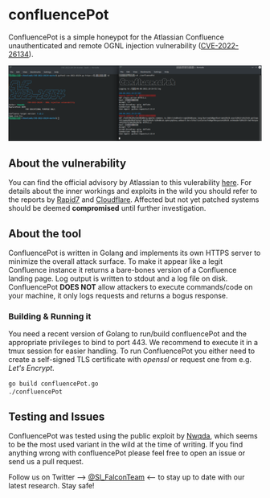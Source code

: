 # confluencePot

ConfluencePot is a simple honeypot for the Atlassian Confluence unauthenticated and remote OGNL injection vulnerability ([CVE-2022-26134](https://nvd.nist.gov/vuln/detail/CVE-2022-26134)).

![Screenshot of a public exploit and ConfluencePot](img/screenshot.png)

## About the vulnerability

You can find the official advisory by Atlassian to this vulerability [here](https://confluence.atlassian.com/doc/confluence-security-advisory-2022-06-02-1130377146.html). For details about the inner workings and exploits in the wild you should refer to the reports by [Rapid7](https://www.rapid7.com/blog/post/2022/06/02/active-exploitation-of-confluence-cve-2022-26134/) and [Cloudflare](https://blog.cloudflare.com/cloudflare-observations-of-confluence-zero-day-cve-2022-26134/).
Affected but not yet patched systems should be deemed **compromised** until further investigation.

## About the tool

ConfluencePot is written in Golang and implements its own HTTPS server to minimize the overall attack surface. To make it appear like a legit Confluence instance it returns a bare-bones version of a Confluence landing page. Log output is written to stdout and a log file on disk. ConfluencePot **DOES NOT** allow attackers to execute commands/code on your machine, it only logs requests and returns a bogus response.

### Building & Running it

You need a recent version of Golang to run/build confluencePot and the appropriate privileges to bind to port 443. We recommend to execute it in a tmux session for easier handling. To run ConfluencePot you either need to create a self-signed TLS certificate with *openssl* or request one from e.g. *Let's Encrypt*.

```
go build confluencePot.go
./confluencePot
```

## Testing and Issues

ConfluencePot was tested using the public exploit by [Nwqda](https://github.com/Nwqda/CVE-2022-26134), which seems to be the most used variant in the wild at the time of writing.
If you find anything wrong with confluencePot please feel free to open an issue or send us a pull request.

Follow us on Twitter --> [@SI_FalconTeam](https://twitter.com/SI_FalconTeam) <-- to stay up to date with our latest research. Stay safe!
